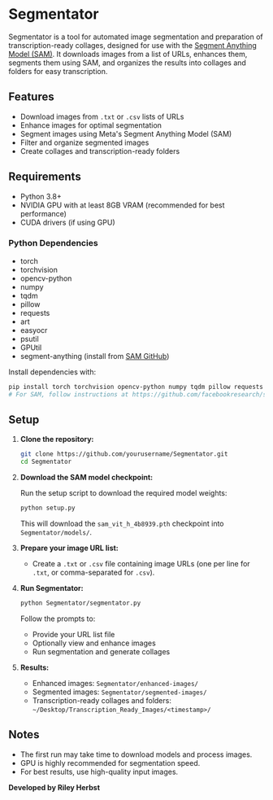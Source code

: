 # Segmentator

Segmentator is a tool for automated image segmentation and preparation of transcription-ready collages, designed for use with the [Segment Anything Model (SAM)](https://github.com/facebookresearch/segment-anything). It downloads images from a list of URLs, enhances them, segments them using SAM, and organizes the results into collages and folders for easy transcription.

## Features

- Download images from `.txt` or `.csv` lists of URLs
- Enhance images for optimal segmentation
- Segment images using Meta's Segment Anything Model (SAM)
- Filter and organize segmented images
- Create collages and transcription-ready folders

## Requirements

- Python 3.8+
- NVIDIA GPU with at least 8GB VRAM (recommended for best performance)
- CUDA drivers (if using GPU)

### Python Dependencies

- torch
- torchvision
- opencv-python
- numpy
- tqdm
- pillow
- requests
- art
- easyocr
- psutil
- GPUtil
- segment-anything (install from [SAM GitHub](https://github.com/facebookresearch/segment-anything))

Install dependencies with:

```sh
pip install torch torchvision opencv-python numpy tqdm pillow requests art easyocr psutil GPUtil
# For SAM, follow instructions at https://github.com/facebookresearch/segment-anything
```

## Setup

1. **Clone the repository:**

    ```sh
    git clone https://github.com/yourusername/Segmentator.git
    cd Segmentator
    ```

2. **Download the SAM model checkpoint:**

    Run the setup script to download the required model weights:

    ```sh
    python setup.py
    ```

    This will download the `sam_vit_h_4b8939.pth` checkpoint into `Segmentator/models/`.

3. **Prepare your image URL list:**

    - Create a `.txt` or `.csv` file containing image URLs (one per line for `.txt`, or comma-separated for `.csv`).

4. **Run Segmentator:**

    ```sh
    python Segmentator/segmentator.py
    ```

    Follow the prompts to:
    - Provide your URL list file
    - Optionally view and enhance images
    - Run segmentation and generate collages

5. **Results:**

    - Enhanced images: `Segmentator/enhanced-images/`
    - Segmented images: `Segmentator/segmented-images/`
    - Transcription-ready collages and folders: `~/Desktop/Transcription_Ready_Images/<timestamp>/`

## Notes

- The first run may take time to download models and process images.
- GPU is highly recommended for segmentation speed.
- For best results, use high-quality input images.



**Developed by Riley Herbst**